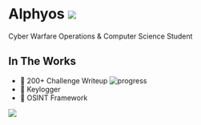 # Alphyos ![](https://komarev.com/ghpvc/?username=alphyos&color=ff88bf)
Cyber Warfare Operations & Computer Science Student

## In The Works
- 🥇 200+ Challenge Writeup ![progress](https://progress-bar.dev/15/?scale=248&title=Uploaded:&suffix=/248&color=ff88bf)
- 🌲 Keylogger
- 🔎 OSINT Framework

<a>
  <img align="center" src="https://github-readme-stats.vercel.app/api?username=alphyos&show_icons=true&theme=omni&rank_icon=github&include_all_commit=true"/>
</a>
